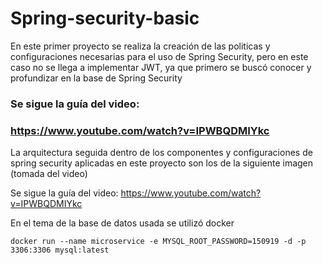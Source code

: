 # Spring-security-basic
En este primer proyecto se realiza la creación de las politicas y configuraciones necesarias 
para el uso de Spring Security, pero en este caso no se llega a implementar JWT, ya que primero
se buscó conocer y profundizar en la base de Spring Security

### **Se sigue la guía del video:**
### https://www.youtube.com/watch?v=IPWBQDMIYkc

La arquitectura seguida dentro de los componentes y configuraciones de spring security aplicadas
en este proyecto son los de la siguiente imagen (tomada del video)

Se sigue la guía del video:
https://www.youtube.com/watch?v=IPWBQDMIYkc

En el tema de la base de datos usada se utilizó docker

```
docker run --name microservice -e MYSQL_ROOT_PASSWORD=150919 -d -p 3306:3306 mysql:latest
```